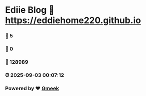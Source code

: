 # Ediie Blog :link: https://eddiehome220.github.io 
### :page_facing_up: [5](https://eddiehome220.github.io/tag.html) 
### :speech_balloon: 0 
### :hibiscus: 128989 
### :alarm_clock: 2025-09-03 00:07:12 
### Powered by :heart: [Gmeek](https://github.com/Meekdai/Gmeek)
